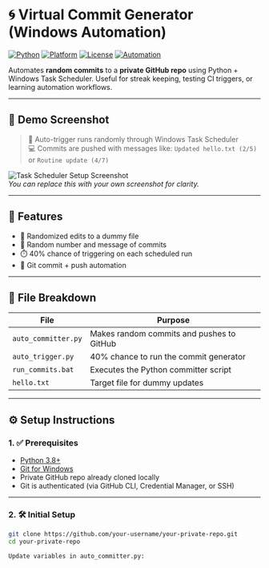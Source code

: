 # 🌀 Virtual Commit Generator (Windows Automation)

[![Python](https://img.shields.io/badge/Python-3.8+-blue.svg)](https://www.python.org/)
[![Platform](https://img.shields.io/badge/Platform-Windows-blue)](https://www.microsoft.com/windows/)
[![License](https://img.shields.io/badge/License-MIT-green.svg)](LICENSE)
[![Automation](https://img.shields.io/badge/Task-Scheduler%20Active-success)](#)

Automates **random commits** to a **private GitHub repo** using Python + Windows Task Scheduler. Useful for streak keeping, testing CI triggers, or learning automation workflows.

---

## 📸 Demo Screenshot

> 📅 Auto-trigger runs randomly through Windows Task Scheduler  
> 💻 Commits are pushed with messages like:
> `Updated hello.txt (2/5)` or `Routine update (4/7)`

![Task Scheduler Setup Screenshot](https://via.placeholder.com/800x400?text=Task+Scheduler+Setup)  
*You can replace this with your own screenshot for clarity.*

---

## 🔧 Features

- 📝 Randomized edits to a dummy file
- 🔀 Random number and message of commits
- ⏱️ 40% chance of triggering on each scheduled run
- 🔄 Git commit + push automation

---

## 🧰 File Breakdown

| File               | Purpose                                      |
|--------------------|----------------------------------------------|
| `auto_committer.py` | Makes random commits and pushes to GitHub    |
| `auto_trigger.py`   | 40% chance to run the commit generator       |
| `run_commits.bat`   | Executes the Python committer script         |
| `hello.txt`         | Target file for dummy updates                |

---

## ⚙️ Setup Instructions

### 1. ✅ Prerequisites

- [Python 3.8+](https://www.python.org/downloads/)
- [Git for Windows](https://git-scm.com/)
- Private GitHub repo already cloned locally
- Git is authenticated (via GitHub CLI, Credential Manager, or SSH)

---

### 2. 🛠 Initial Setup

```bash
git clone https://github.com/your-username/your-private-repo.git
cd your-private-repo

Update variables in auto_committer.py:
